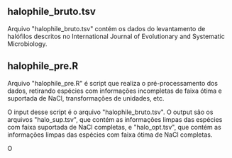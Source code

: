 ## halophile_bruto.tsv
Arquivo "halophile_bruto.tsv" contém os dados do levantamento de halófilos descritos no International Journal of Evolutionary and Systematic Microbiology.

## halophile_pre.R
Arquivo "halophile_pre.R" é script que realiza o pré-processamento dos dados, retirando espécies com informações incompletas de faixa ótima e suportada de NaCl, transformações de unidades, etc.

O input desse script é o arquivo "halophile_bruto.tsv". O output são os arquivos "halo_sup.tsv", que contém as informações limpas das espécies com faixa suportada de NaCl completas, e "halo_opt.tsv", que contém as informações limpas das espécies com faixa ótima de NaCl completas.


O 
